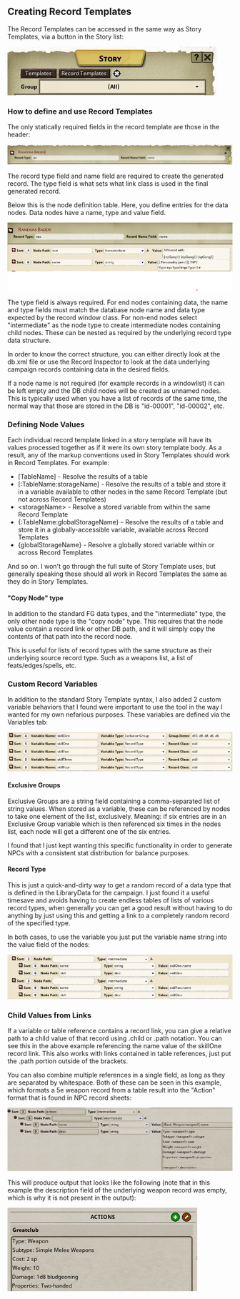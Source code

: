 ## Creating Record Templates

The Record Templates can be accessed in the same way as Story Templates, via a button in the Story list:

![](../images/template_buttons.png)

### How to define and use Record Templates

The only statically required fields in the record template are those in the header:

![](../images/record_template_header.png)

The record type field and name field are required to create the generated record. The type field is what sets what link 
class is used in the final generated record.

Below this is the node definition table. Here, you define entries for the data nodes. Data nodes have a name, type and value 
field.

![](../images/node_def.png)

The type field is always required. For end nodes containing data, the name and type fields  must match the database node name 
and data type expected by the record window class. For non-end nodes select "intermediate" as the node type to create 
intermediate nodes containing child nodes. These can be nested as required by the underlying record type data structure.

In order to know the correct structure, you can either directly look at the db.xml file or use the Record Inspector 
to look at the data underlying campaign records containing data in the desired fields.

If a node name is not required (for example records in a windowlist) it can be left empty and the DB child nodes will be created
as unnamed nodes. This is typically used when you have a list of records of the same time, the normal way that those are stored 
in the DB is "id-00001", "id-00002", etc. 

### Defining Node Values

Each individual record template linked in a story template will have its values processed together as if it were its own story 
template body. As a result, any of the markup conventions used in Story Templates should work in Record Templates. For example:

* [TableName]   -   Resolve the results of a table
* [:TableName:storageName]      -   Resolve the results of a table and store it in a variable available to other nodes in the same Record Template (but not across Record Templates)
* &lt;storageName&gt;   -   Resolve a stored variable from within the same Record Template
* {:TableName:globalStorageName} -   Resolve the results of a table and store it in a globally-accessible variable, available across Record Templates
* {globalStorageName}   -   Resolve a globally stored variable within or across Record Templates

And so on. I won't go through the full suite of Story Template uses, but generally speaking these should all work in Record Templates 
the same as they do in Story Templates.

#### "Copy Node" type

In addition to the standard FG data types, and the "intermediate" type, the only other node type is the "copy node" type. 
This requires that the node value contain a record link or other DB path, and it will simply copy the contents of that path into 
the record node. 

This is useful for lists of record types with the same structure as their underlying source record type. 
Such as a weapons list, a list of feats/edges/spells, etc.

### Custom Record Variables

In addition to the standard Story Template syntax, I also added 2 custom variable behaviors that I found were important to use 
the tool in the way I wanted for my own nefarious purposes. These variables are defined via the Variables tab:

![](../images/variables_tab.png)

#### Exclusive Groups

Exclusive Groups are a string field containing a comma-separated list of string values. When stored as a variable, these can be 
referenced by nodes to take one element of the list, exclusively. Meaning: if six entries are in an Exclusive Group variable which 
is then referenced six times in the nodes list, each node will get a different one of the six entries.

I found that I just kept wanting this specific functionality in order to generate NPCs with a consistent stat distribution 
for balance purposes. 

#### Record Type

This is just a quick-and-dirty way to get a random record of a data type that is defined in the LibraryData for the campaign. 
I just found it a useful timesave and avoids having to create endless tables of lists of various record types, when generally 
you can get a good result without having to do anything by just using this and getting a link to a completely random record 
of the specified type.

In both cases, to use the variable you just put the variable name string into the value field of the nodes:

![](../images/using_variables.png)

### Child Values from Links

If a variable or table reference contains a record link, you can give a relative path to a child value of that record using 
.child or .path notation. You can see this in the above example referencing the name value of the skillOne record link. 
This also works with links contained in table references, just put the .path portion outside of the brackets.

You can also combine multiple references in a single field, as long as they are separated by whitespace. Both of these can 
be seen in this example, which formats a 5e weapon record from a table result into the "Action" format that is found in NPC 
record sheets:

![](../images/child_values.png)

This will produce output that looks like the following (note that in this example the description field of the underlying 
weapon record was empty, which is why it is not present in the output):

![](../images/structured_child_values.png)

